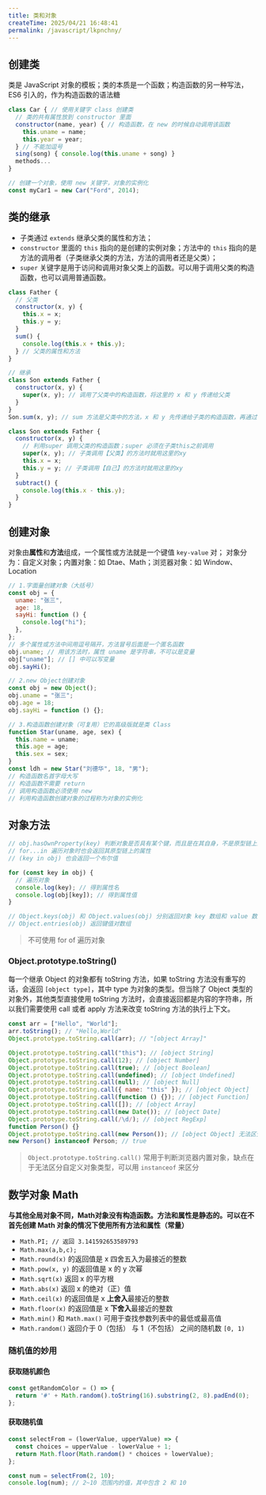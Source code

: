 ```yaml
---
title: 类和对象
createTime: 2025/04/21 16:48:41
permalink: /javascript/lkpnchny/
---
```


## 创建类

类是 JavaScript 对象的模板；类的本质是一个函数；构造函数的另一种写法，ES6 引入的，作为构造函数的语法糖

```js
class Car { // 使用关键字 class 创建类
  // 类的共有属性放到 constructor 里面
  constructor(name, year) { // 构造函数，在 new 的时候自动调用该函数
    this.uname = name;
    this.year = year;
  } // 不能加逗号
  sing(song) { console.log(this.uname + song) }
  methods...
}

// 创建一个对象，使用 new 关键字，对象的实例化
const myCar1 = new Car("Ford", 2014);
```

## 类的继承

- 子类通过 `extends` 继承父类的属性和方法；
- `constructor` 里面的 `this` 指向的是创建的实例对象；方法中的 `this` 指向的是方法的调用者（子类继承父类的方法，方法的调用者还是父类）；
- `super` 关键字是用于访问和调用对象父类上的函数。可以用于调用父类的构造函数，也可以调用普通函数。

```js
class Father {
  // 父类
  constructor(x, y) {
    this.x = x;
    this.y = y;
  }
  sum() {
    console.log(this.x + this.y);
  } // 父类的属性和方法
}

// 继承
class Son extends Father {
  constructor(x, y) {
    super(x, y); // 调用了父类中的构造函数，将这里的 x 和 y 传递给父类
  }
}
Son.sum(x, y); // sum 方法是父类中的方法，x 和 y 先传递给子类的构造函数，再通过 super 传递给父类的构造函数

class Son extends Father {
  constructor(x, y) {
    // 利用super 调用父类的构造函数；super 必须在子类this之前调用
    super(x, y); // 子类调用【父类】的方法时就用这里的xy
    this.x = x;
    this.y = y; // 子类调用【自己】的方法时就用这里的xy
  }
  subtract() {
    console.log(this.x - this.y);
  }
}
```

## 创建对象

对象由**属性**和**方法**组成，一个属性或方法就是一个键值 `key-value` 对；
对象分为：自定义对象；内置对象：如 Dtae、Math；浏览器对象：如 Window、Location

```js
// 1.字面量创建对象（大括号）
const obj = {
  uname: "张三",
  age: 18,
  sayHi: function () {
    console.log("hi");
  },
};
// 多个属性或方法中间用逗号隔开，方法冒号后面是一个匿名函数
obj.uname; // 用该方法时，属性 uname 是字符串，不可以是变量
obj["uname"]; // [] 中可以写变量
obj.sayHi();

// 2.new Object创建对象
const obj = new Object();
obj.uname = "张三";
obj.age = 18;
obj.sayHi = function () {};

// 3.构造函数创建对象（可复用）它的高级版就是类 Class
function Star(uname, age, sex) {
  this.name = uname;
  this.age = age;
  this.sex = sex;
}
const ldh = new Star("刘德华", 18, "男");
// 构造函数名首字母大写
// 构造函数不需要 return
// 调用构造函数必须使用 new
// 利用构造函数创建对象的过程称为对象的实例化
```

## 对象方法

```js
// obj.hasOwnProperty(key) 判断对象是否具有某个键，而且是在其自身，不是原型链上的
// for...in 遍历对象时也会返回其原型链上的属性
// (key in obj) 也会返回一个布尔值

for (const key in obj) {
  // 遍历对象
  console.log(key); // 得到属性名
  console.log(obj[key]); // 得到属性值
}

// Object.keys(obj) 和 Object.values(obj) 分别返回对象 key 数组和 value 数组
// Object.entries(obj) 返回键值对数组
```

> 不可使用 for of 遍历对象

### Object.prototype.toString()

每一个继承 Object 的对象都有 toString 方法，如果 toString 方法没有重写的话，会返回 `[object type]`，其中 type 为对象的类型。但当除了 Object 类型的对象外，其他类型直接使用 toString 方法时，会直接返回都是内容的字符串，所以我们需要使用 call 或者 apply 方法来改变 toString 方法的执行上下文。

```js
const arr = ["Hello", "World"];
arr.toString(); // "Hello,World"
Object.prototype.toString.call(arr); // "[object Array]"

Object.prototype.toString.call("this"); // [object String]
Object.prototype.toString.call(12); // [object Number]
Object.prototype.toString.call(true); // [object Boolean]
Object.prototype.toString.call(undefined); // [object Undefined]
Object.prototype.toString.call(null); // [object Null]
Object.prototype.toString.call({ name: "this" }); // [object Object]
Object.prototype.toString.call(function () {}); // [object Function]
Object.prototype.toString.call([]); // [object Array]
Object.prototype.toString.call(new Date()); // [object Date]
Object.prototype.toString.call(/\d/); // [object RegExp]
function Person() {}
Object.prototype.toString.call(new Person()); // [object Object] 无法区分自定义对象类型
new Person() instanceof Person; // true
```

> `Object.prototype.toString.call()` 常用于判断浏览器内置对象，缺点在于无法区分自定义对象类型，可以用 `instanceof` 来区分

## 数学对象 Math

**与其他全局对象不同，Math对象没有构造函数。方法和属性是静态的。可以在不首先创建 Math 对象的情况下使用所有方法和属性（常量）**

* `Math.PI; // 返回 3.141592653589793`
* `Math.max(a,b,c);`
* `Math.round(x)` 的返回值是 x 四舍五入为最接近的整数
* `Math.pow(x, y)` 的返回值是 x 的 y 次幂
* `Math.sqrt(x)` 返回 x 的平方根
* `Math.abs(x)` 返回 x 的绝对（正）值
* `Math.ceil(x)` 的返回值是 x **上舍入**最接近的整数
* `Math.floor(x)` 的返回值是 x **下舍入**最接近的整数
* `Math.min()` 和 `Math.max()` 可用于查找参数列表中的最低或最高值
* `Math.random()` 返回介于 0（包括） 与 1（不包括） 之间的随机数 `[0, 1)`

### 随机值的妙用

#### 获取随机颜色

```js
const getRandomColor = () => {
  return '#' + Math.random().toString(16).substring(2, 8).padEnd(0);
};
```

#### 获取随机值

```js
const selectFrom = (lowerValue, upperValue) => {
  const choices = upperValue - lowerValue + 1;
  return Math.floor(Math.random() * choices + lowerValue);
};

const num = selectFrom(2, 10);
console.log(num); // 2~10 范围内的值，其中包含 2 和 10
```

